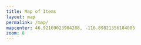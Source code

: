 ```yaml
---
title: Map of Items
layout: map
permalink: /map/
mapcenter: 46.92169023984288, -116.89821356184085
zoom: 8
---
```

